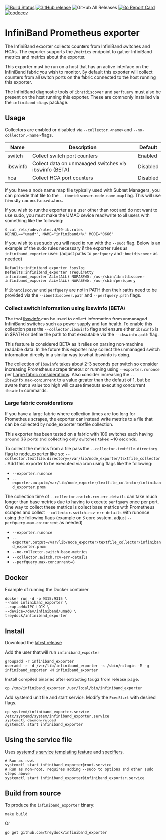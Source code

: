 [![Build Status](https://circleci.com/gh/treydock/infiniband_exporter/tree/master.svg?style=shield)](https://circleci.com/gh/treydock/infiniband_exporter)
[![GitHub release](https://img.shields.io/github/v/release/treydock/infiniband_exporter?include_prereleases&sort=semver)](https://github.com/treydock/infiniband_exporter/releases/latest)
![GitHub All Releases](https://img.shields.io/github/downloads/treydock/infiniband_exporter/total)
[![Go Report Card](https://goreportcard.com/badge/github.com/treydock/infiniband_exporter)](https://goreportcard.com/report/github.com/treydock/infiniband_exporter)
[![codecov](https://codecov.io/gh/treydock/infiniband_exporter/branch/master/graph/badge.svg)](https://codecov.io/gh/treydock/infiniband_exporter)

# InfiniBand Prometheus exporter

The InfiniBand exporter collects counters from InfiniBand switches and HCAs.
The exporter supports the `/metrics` endpoint to gather InfiniBand metrics and metrics about the exporter.

This exporter must be run on a host that has an active interface on the InfiniBand fabric you wish to monitor.
By default this exporter will collect counters from all switch ports on the fabric connected to the host running this exporter.

The InfiniBand diagnostic tools of `ibnetdiscover` and `perfquery` must also be present on the host running this exporter.
These are commonly installed via the `infiniband-diags` package.

## Usage

Collectors are enabled or disabled via `--collector.<name>` and `--no-collector.<name>` flags.

Name | Description | Default
-----|-------------|--------
switch | Collect switch port counters | Enabled
ibswinfo | Collect data on unmanaged switches via ibswinfo (BETA) | Disabled
hca | Collect HCA port counters | Disabled

If you have a node name map file typically used with Subnet Managers, you can provide that file to the  `--ibnetdiscover.node-name-map` flag.  This will use friendly names for switches.


If you wish to run the exporter as a user other than root and do not want to use sudo, you must make the UMAD device read/write to all users with something like the following:

```
$ cat /etc/udev/rules.d/99-ib.rules 
KERNEL=="umad*", NAME="infiniband/%k" MODE="0666"
```

If you wish to use sudo you will need to run with the `--sudo` flag.  Below is an example of the sudo rules necessary if the exporter rules as `infiniband_exporter` user: (adjust paths to `perfquery` and `ibnetdiscover` as needed)

```
Defaults:infiniband_exporter !syslog
Defaults:infiniband_exporter !requiretty
infiniband_exporter ALL=(ALL) NOPASSWD: /usr/sbin/ibnetdiscover
infiniband_exporter ALL=(ALL) NOPASSWD: /usr/sbin/perfquery
```

If `ibnetdiscover` and `perfquery` are not in PATH then their paths need to be provided via the `--ibnetdiscover.path` and `--perfquery.path` flags.

### Collect switch information using ibswinfo (BETA)

The tool [ibswinfo](https://github.com/stanford-rc/ibswinfo) can be used to collect information from unmanaged InfiniBand switches such as power supply and fan health.  To enable this collection pass the `--collector.ibswinfo` flag and ensure either `ibswinfo` is in $PATH or define the path to that executable via the `--ibswinfo.path` flag.

This feature is considered BETA as it relies on parsing non-machine readable data.
In the future this exporter may collect the unmanaged switch information directly in a similar way to what ibswinfo is doing.

The collection of `ibswinfo` takes about 2-3 seconds per switch so consider increasing Prometheus scrape timeout or running using `--exporter.runonce` per [Large fabric considerations](#large-fabric-considerations).  Also consider increasing the `--ibswinfo.max-concurrent` to a value greater than the default of 1, but be aware that a value too high will cause timeouts executing concurrent `ibswinfo` commands.

### Large fabric considerations

If you have a large fabric where collection times are too long for Prometheus scrapes, the exporter can instead write metrics to a file that can be collected by node_exporter textfile collection.

This exporter has been tested on a fabric with 109 switches each having around 36 ports and collecting only switches takes ~10 seconds.

To collect the metrics from a file pass the `--collector.textfile.directory` flag to node_exporter like so: `--collector.textfile.directory=/var/lib/node_exporter/textfile_collector`.  Add this exporter to be executed via cron using flags like the following:

* `--exporter.runonce`
* `--exporter.output=/var/lib/node_exporter/textfile_collector/infiniband_exporter.prom`

The collection time of `--collector.switch.rcv-err-details` can take much longer than base metrics due to having to execute `perfquery` once per port.
One way to collect these metrics is collect base metrics with Prometheus scrapes and collect `--collector.switch.rcv-err-details` with runonce using the following flags (example on 8 core system, adjust `--perfquery.max-concurrent` as needed):

* `--exporter.runonce`
* `--exporter.output=/var/lib/node_exporter/textfile_collector/infiniband_exporter.prom`
* `--no-collector.switch.base-metrics`
* `--collector.switch.rcv-err-details`
* `--perfquery.max-concurrent=8`

## Docker

Example of running the Docker container

```
docker run -d -p 9315:9315 \
--name infiniband_exporter \
--cap-add=IPC_LOCK \
--device=/dev/infiniband/umad0 \
treydock/infiniband_exporter
```

## Install

Download the [latest release](https://github.com/treydock/infiniband_exporter/releases)

Add the user that will run `infiniband_exporter`

```
groupadd -r infiniband_exporter
useradd -r -d /var/lib/infiniband_exporter -s /sbin/nologin -M -g infiniband_exporter -M infiniband_exporter
```

Install compiled binaries after extracting tar.gz from release page.

```
cp /tmp/infiniband_exporter /usr/local/bin/infiniband_exporter
```

Add systemd unit file and start service. Modify the `ExecStart` with desired flags.

```
cp systemd/infiniband_exporter.service /etc/systemd/system/infiniband_exporter.service
systemctl daemon-reload
systemctl start infiniband_exporter
```

## Using the service file
Uses [systemd's service templating feature](https://www.freedesktop.org/software/systemd/man/latest/systemd.service.html#Service%20Templates) and [specifiers](https://www.freedesktop.org/software/systemd/man/latest/systemd.unit.html#Specifiers).

```
# Run as root
systemctl start infiniband_exporter@root.service
# Run as non-root, requires adding --sudo to options and other sudo steps above
systemctl start infiniband_exporter@infiniband_exporter.service
```

## Build from source

To produce the `infiniband_exporter` binary:

```
make build
```

Or

```
go get github.com/treydock/infiniband_exporter
```
